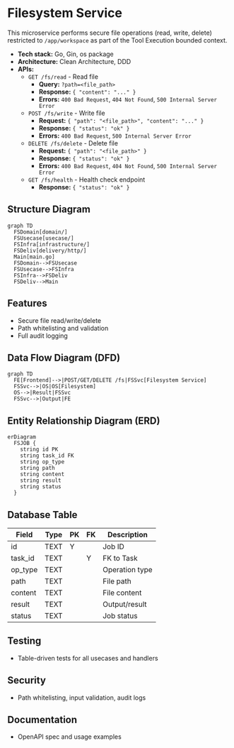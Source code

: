 # Filesystem Service

This microservice performs secure file operations (read, write, delete) restricted to `/app/workspace` as part of the Tool Execution bounded context.

- **Tech stack:** Go, Gin, os package
- **Architecture:** Clean Architecture, DDD
- **APIs:**
  - `GET /fs/read` - Read file
    - **Query:** `?path=<file_path>`
    - **Response:** `{ "content": "..." }`
    - **Errors:** `400 Bad Request`, `404 Not Found`, `500 Internal Server Error`
  - `POST /fs/write` - Write file
    - **Request:** `{ "path": "<file_path>", "content": "..." }`
    - **Response:** `{ "status": "ok" }`
    - **Errors:** `400 Bad Request`, `500 Internal Server Error`
  - `DELETE /fs/delete` - Delete file
    - **Request:** `{ "path": "<file_path>" }`
    - **Response:** `{ "status": "ok" }`
    - **Errors:** `400 Bad Request`, `404 Not Found`, `500 Internal Server Error`
  - `GET /fs/health` - Health check endpoint
    - **Response:** `{ "status": "ok" }`

## Structure Diagram
```mermaid
graph TD
  FSDomain[domain/]
  FSUsecase[usecase/]
  FSInfra[infrastructure/]
  FSDeliv[delivery/http/]
  Main[main.go]
  FSDomain-->FSUsecase
  FSUsecase-->FSInfra
  FSInfra-->FSDeliv
  FSDeliv-->Main
```

## Features
- Secure file read/write/delete
- Path whitelisting and validation
- Full audit logging

## Data Flow Diagram (DFD)
```mermaid
graph TD
  FE[Frontend]-->|POST/GET/DELETE /fs|FSSvc[Filesystem Service]
  FSSvc-->|OS|OS[Filesystem]
  OS-->|Result|FSSvc
  FSSvc-->|Output|FE
```

## Entity Relationship Diagram (ERD)
```mermaid
erDiagram
  FSJOB {
    string id PK
    string task_id FK
    string op_type
    string path
    string content
    string result
    string status
  }
```

## Database Table
| Field      | Type   | PK | FK | Description         |
|------------|--------|----|----|---------------------|
| id         | TEXT   | Y  |    | Job ID              |
| task_id    | TEXT   |    | Y  | FK to Task          |
| op_type    | TEXT   |    |    | Operation type      |
| path       | TEXT   |    |    | File path           |
| content    | TEXT   |    |    | File content        |
| result     | TEXT   |    |    | Output/result       |
| status     | TEXT   |    |    | Job status          |

## Testing
- Table-driven tests for all usecases and handlers

## Security
- Path whitelisting, input validation, audit logs

## Documentation
- OpenAPI spec and usage examples
